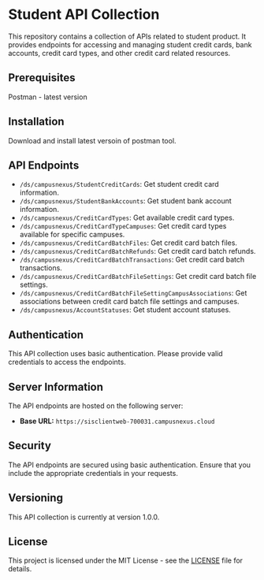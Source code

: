 # Student API Collection

This repository contains a collection of APIs related to student product. It provides endpoints for accessing and managing student credit cards, bank accounts, credit card types, and other credit card related resources.

## Prerequisites
Postman - latest version

## Installation
Download and install latest versoin of postman tool.

## API Endpoints

- `/ds/campusnexus/StudentCreditCards`: Get student credit card information.
- `/ds/campusnexus/StudentBankAccounts`: Get student bank account information.
- `/ds/campusnexus/CreditCardTypes`: Get available credit card types.
- `/ds/campusnexus/CreditCardTypeCampuses`: Get credit card types available for specific campuses.
- `/ds/campusnexus/CreditCardBatchFiles`: Get credit card batch files.
- `/ds/campusnexus/CreditCardBatchRefunds`: Get credit card batch refunds.
- `/ds/campusnexus/CreditCardBatchTransactions`: Get credit card batch transactions.
- `/ds/campusnexus/CreditCardBatchFileSettings`: Get credit card batch file settings.
- `/ds/campusnexus/CreditCardBatchFileSettingCampusAssociations`: Get associations between credit card batch file settings and campuses.
- `/ds/campusnexus/AccountStatuses`: Get student account statuses.

## Authentication

This API collection uses basic authentication. Please provide valid credentials to access the endpoints.

## Server Information

The API endpoints are hosted on the following server:

- **Base URL:** `https://sisclientweb-700031.campusnexus.cloud`

## Security

The API endpoints are secured using basic authentication. Ensure that you include the appropriate credentials in your requests.

## Versioning

This API collection is currently at version 1.0.0.


## License

This project is licensed under the MIT License - see the [LICENSE](LICENSE) file for details.
